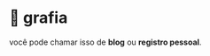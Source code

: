 # 📝 grafia

você pode chamar isso de
<strong title="aka. binary log" >blog</strong>
ou
<strong title="web arquivo da minha mente." >registro pessoal</strong>.
